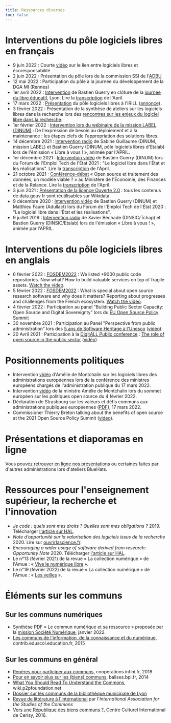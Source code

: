 ```yaml
---
title: Ressources diverses
toc: false
---
```


# Interventions du pôle logiciels libres en français

- 9 juin 2022 : Courte [vidéo](https://ecoresponsable.numerique.gouv.fr/publications/videos-vers-un-numerique-ecoresponsable/episode-5-lutter-obsolescence-grace-au-logiciel-libre/) sur le lien entre logiciels libres et écoresponsabilité
- 2 juin 2022 : Présentation du pôle lors de la commission SSI de l'[ADBU](https://adbu.fr)
- 12 mai 2022 : Participation du pôle à la journée du développement de la DGA MI (Rennes)
- 1er avril 2022 : [Intervention](https://dai.ly/x8a0i85) de Bastien Guerry en clôture de la [journée du libre éducatif](https://dane.ac-lyon.fr/spip/Journee-Du-Libre-Educatif-1er), Lyon.  Lire la [transcription](https://www.librealire.org/cloture-de-la-journee-du-libre-educatif-2022) de l'April.
- 17 mars 2022 : [Présentation](https://dai.ly/x898gm2) du pôle logiciels libres à l'IRILL ([annonce](https://www.irill.org/events/2022/170322.html)).
- 3 février 2022 : Présentation de la synthèse de ateliers sur les logiciels libres dans la recherche lors des [rencontres sur les enjeux du logiciel libre dans la recherche](https://communs.numerique.gouv.fr/rencontres/floss-esr-2022/).
- 1er février 2022 : [Intervention lors du wébinaire de la mission LABEL (DINUM)](https://speakerdeck.com/bluehats/de-lexpression-de-besoin-au-deploiement-et-a-la-maintenance-les-etapes-clefs-de-lappropriation-des-solutions-libres) : De l'expression de besoin au déploiement et à la maintenance : les étapes clefs de l'appropriation des solutions libres.
- 14 décembre 2021 : [Intervention radio](https://www.libreavous.org/126-plan-d-action-du-gouvernement-sur-les-logiciels-libres) de Sabine Guillaume (DINUM, mission LABEL) et Bastien Guerry (DINUM, pôle logiciels libres d'Etalab) lors de l'émission « Libre à vous ! », animée par l'APRIL.
- 1er décembre 2021 : [Intervention vidéo](https://www.dailymotion.com/video/x85zvwx) de Bastien Guerry (DINUM) lors du Forum de l'Emploi Tech de l'État 2021 : "Le logiciel libre dans l'État et les réalisations".  Lire la [transcription](https://www.librealire.org/le-logiciel-libre-dans-l-etat-et-les-realisations) de l'April.
- 21 octobre 2021 : [Conférence-débat](https://dai.ly/x898gok) « Open source et traitement des données, un modèle viable ? » au Ministère de l'Économie, des Finances et de la Relance.  Lire la [transcription](https://www.librealire.org/open-source-et-traitement-des-donnees-un-modele-fiable) de l'April.
- 3 juin 2021 : [Présentation de la licence Ouverte 2.0](https://meta.wikimedia.org/wiki/Webinaire_wiki,_data_et_GLAM_2021/Programme/R%C3%A9sum%C3%A9s_des_interventions#Pr%C3%A9sentation_de_la_licence_Ouverte_2.0_et_du_Code_des_relations_entre_le_public_et_l'administration) : tous les contenus de data.gouv.fr sont réutilisables sur Wikidata.
- 9 décembre 2020 : [Intervention vidéo](https://www.dailymotion.com/video/x7xqldm) de Bastien Guerry (DINUM) et Matthieu Faure (Adullact) lors du Forum de l'Emploi Tech de l'État 2020 : "Le logiciel libre dans l'État et les réalisations".
- 9 juillet 2019 : [Intervention radio](https://www.libreavous.org/33-dinsic-ziklibrenbib-irfm-et-parcoursup) de Xavier Béchade (DINSIC/Tchap) et Bastien Guerry (DINSIC/Etalab) lors de l'émission « Libre à vous ! », animée par l'APRIL.

# Interventions du pôle logiciels libres en anglais

- 6 février 2022 : [FOSDEM2022](https://fosdem.org/2022/schedule/event/9000_public_code_repositories/) : We listed +9000 public code repositories. Now what? How to build valuable services on top of fragile assets.  [Watch the video](https://dai.ly/x87r20r).
- 5 février 2022 : [FOSDEM2022](https://fosdem.org/2022/schedule/event/open_research_french_ecosystem/) : What is special about open source research software and why does it matters? Reporting about progresses and challenges from the French ecosystem.  [Watch the video](https://dai.ly/x87r1wo).
- 4 février 2022 : Participation au panel "Building Public Sector Capacity: Open Source and Digital Sovereignty" lors du [EU Open Source Policy Summit](https://summit.openforumeurope.org)
- 30 novembre 2021 : Participation au Panel "Perspective from public administration" lors des [5 ans de Software Heritage à l'Unesco](https://www.softwareheritage.org/news/events/swh5years/) ([vidéo](https://www.youtube.com/watch?v=LocTNyTT4Sw)).
- 20 Avril 2021 : Participation à la [DigitALL Public conference](https://hadea.ec.europa.eu/events/digitall-public-conference_fr) : [The role of open source in the public sector](https://digitallpublic.app.swapcard.com/event/digitall-public/planning/UGxhbm5pbmdfMzUzNTA3) ([vidéo](https://youtu.be/QgvossmO240)).

# Positionnements politiques

- Intervention [vidéo](https://youtu.be/TwCb_AAkCx8?t=2412) d'Amélie de Montchalin sur les logiciels libres des administrations européennes lors de la conférence des ministres européens chargés de l'administration publique du 17 mars 2022.
- Intervention [vidéo](https://dai.ly/x89b1cq) de la ministre Amélie de Montchalin lors du sommet européen sur les politiques open source du 4 février 2022.
- Déclaration de Strasbourg sur les valeurs et défis communs aux administrations publiques européennes ([PDF](https://www.transformation.gouv.fr/files/presse/Declaration_Strasbourg_valeurs_defis_administrations_publiques_europeennes_1.pdf)), 17 mars 2022.
- Commissioner Thierry Breton talking about the benefits of open source at the 2021 Open Source Policy Summit ([video](https://www.youtube.com/watch?v=I5e_ngrzm1E)).

# Présentations et diaporamas en ligne

Vous pouvez [retrouver en ligne nos présentations](https://speakerdeck.com/bluehats) ou certaines faites par d'autres administrations lors d'ateliers BlueHats.

# Ressources pour l'enseignement supérieur, la recherche et l'innovation

- *Je code : quels sont mes droits ? Quelles sont mes obligations ?*  2019.  Télécharger [l'article sur HAL](https://hal.archives-ouvertes.fr/hal-02399517).
- *Note d’opportunité sur la valorisation des logiciels issus de la recherche* 2020.  Lire sur [ouvrirlascience.fr](https://www.ouvrirlascience.fr/note-dopportunite-sur-la-valorisation-des-logiciels-issus-de-la-recherche/).
- *Encouraging a wider usage of software derived from research: Opportunity Note* 2020.  Télécharger [l'article sur HAL](https://hal.archives-ouvertes.fr/hal-02545142).
- Le n°13 (février 2021) de la revue « La collection numérique » de l'Amue : « [Vive le numérique libre](https://www.amue.fr/fileadmin/amue/systeme-information/documents-publications/la-collection-numerique/N__13_-_Vive_le_Numerique_libre__fevrier_2021_.pdf) ».
- Le n°19 (février 2022) de la revue « La collection numérique » de l'Amue : « [Les veilles](https://www.amue.fr/fileadmin/amue/systeme-information/documents-publications/la-collection-numerique/N19__Les_veilles_fevrier_2022.pdf) ».

# Éléments sur les communs

## Sur les communs numériques

- Synthèse [PDF](https://numerique-en-communs.fr/wp-content/uploads/2020/12/synthese-communs.pdf) « Le commun numérique et sa ressource » proposée par la [mission Société Numérique](https://societenumerique.gouv.fr/), janvier 2022.
- [Les communs de l'information, de la connaissance et du numérique](https://contrib.eduscol.education.fr/numerique/dossier/competences/communs-information-connaissance/@@document_whole), contrib.eduscol.education.fr, 2015

## Sur les communs en général

- [Repères pour participer aux communs](http://www.cooperations.infini.fr/spip.php?article9496 "
"), cooperations.infini.fr, 2018
- [Pour en savoir plus sur les (biens) communs](https://balises.bpi.fr/pour-en-savoir-plus-sur-les-biens-communs), balises.bpi.fr, 2014
- [What You Should Read To Understand the Commons](https://wiki.p2pfoundation.net/What_You_Should_Read_To_Understand_the_Commons), wiki.p2pfoundation.net
- [Dossier sur les communs de la bibliothèque municipale de Lyon](https://www.bm-lyon.fr/nos-blogs/democratie/decouvrir-444/article/les-communs)
- [Revue de littérature à l'international](https://iasc-commons.org/key-publications/) par l'*International Association for the Studies of the Commons*
- [Vers une République des biens communs ?](https://www.colloque-tv.com/colloques/vers-une-republique-des-biens-communs), Centre Culturel International de Cerisy, 2016.

